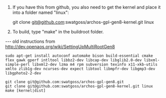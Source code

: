 1) If you have this from github, you also need to get the kernel
   and place it into a folder named "linux":

   git clone git@github.com:swatgoss/archos-gpl-gen8-kernel.git linux

2) To build, type "make" in the buildroot folder.

--- old instructions from http://dev.openaos.org/wiki/SettingUpMultiRootGen8
```
sudo apt-get install autoconf automake bison build-essential cmake flex gawk gperf intltool libbz2-dev libcap-dev libglib2.0-dev libxml-simple-perl libxml2-dev lzma m4 rpm subversion texinfo x11-xkb-utils xmlto zlib1g-dev ncurses-dev expect libtool libmpfr-dev libgmp3-dev libgphoto2-2-dev
```

```
git clone git@github.com:swatgoss/archos-gpl-gen8.git
git clone git@github.com:swatgoss/archos-gpl-gen8-kernel.git linux
make [kernel|dist]
```
